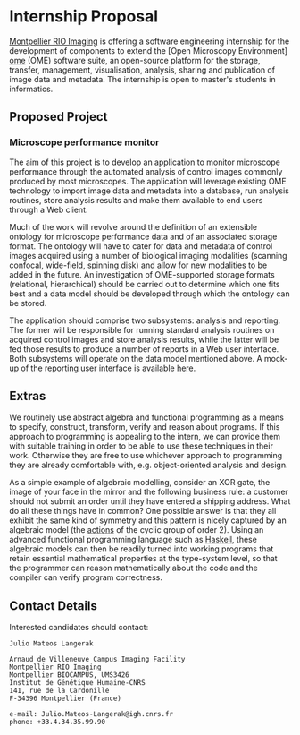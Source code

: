 Internship Proposal
===================
[Montpellier RIO Imaging][mri] is offering a software engineering internship 
for the development of components to extend the [Open Microscopy Environment]
[ome] (OME) software suite, an open-source platform for the storage, transfer,
management, visualisation, analysis, sharing and publication of image data 
and metadata. The internship is open to master's students in informatics.


Proposed Project
----------------
### Microscope performance monitor
The aim of this project is to develop an application to monitor microscope
performance through the automated analysis of control images commonly produced
by most microscopes. The application will leverage existing OME technology 
to import image data and metadata into a database, run analysis routines, 
store analysis results and make them available to end users through a Web 
client.

Much of the work will revolve around the definition of an extensible ontology 
for microscope performance data and of an associated storage format. The
ontology will have to cater for data and metadata of control images acquired
using a number of biological imaging modalities (scanning confocal, wide-field,
spinning disk) and allow for new modalities to be added in the future. An 
investigation of OME-supported storage formats (relational, hierarchical) 
should be carried out to determine which one fits best and a data model
should be developed through which the ontology can be stored.

The application should comprise two subsystems: analysis and reporting. 
The former will be responsible for running standard analysis routines on
acquired control images and store analysis results, while the latter will
be fed those results to produce a number of reports in a Web user interface. 
Both subsystems will operate on the data model mentioned above.
A mock-up of the reporting user interface is available [here][mockup].


Extras
------
We routinely use abstract algebra and functional programming as a means to
specify, construct, transform, verify and reason about programs. 
If this approach to programming is appealing to the intern, we can provide
them with suitable training in order to be able to use these techniques in
their work. Otherwise they are free to use whichever approach to programming 
they are already comfortable with, e.g. object-oriented analysis and design.

As a simple example of algebraic modelling, consider an XOR gate, the image
of your face in the mirror and the following business rule: a customer should
not submit an order until they have entered a shipping address. What do all 
these things have in common? One possible answer is that they all exhibit the
same kind of symmetry and this pattern is nicely captured by an algebraic model
(the [actions][actions] of the cyclic group of order 2).
Using an advanced functional programming language such as [Haskell][haskell],
these algebraic models can then be readily turned into working programs
that retain essential mathematical properties at the type-system level,
so that the programmer can reason mathematically about the code and the
compiler can verify program correctness.


Contact Details
---------------
Interested candidates should contact:

    Julio Mateos Langerak

    Arnaud de Villeneuve Campus Imaging Facility
    Montpellier RIO Imaging
    Montpellier BIOCAMPUS, UMS3426
    Institut de Génétique Humaine-CNRS
    141, rue de la Cardonille
    F-34396 Montpellier (France)
    
    e-mail: Julio.Mateos-Langerak@igh.cnrs.fr
    phone: +33.4.34.35.99.90




[actions]: https://en.wikipedia.org/wiki/Group_action
    "Group action"
[haskell]: https://haskell-lang.org/
    "The Haskell programming language"
[ome]: http://www.openmicroscopy.org/
    "The Open Microscopy Environment"
[mockup]: https://github.com/c0c0n3/ome-odd-n-ends/blob/master/suggested-masters-projects.oct-2016/omero.metrics/reports.mockup.png
    "Microscope performance monitor - Reports UI mock-up"
[mri]: https://www.mri.cnrs.fr/
    "Montpellier RIO Imaging"
